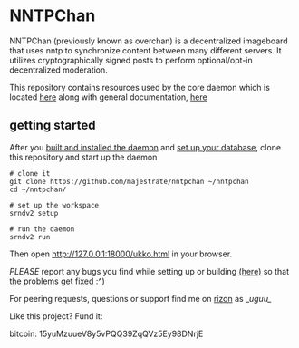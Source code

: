# NNTPChan #

NNTPChan (previously known as overchan) is a decentralized imageboard that uses nntp to synchronize content between many different servers. It utilizes cryptographically signed posts to perform optional/opt-in decentralized moderation.

This repository contains resources used by the core daemon which is located [here](https://github.com/majestrate/srndv2) along with general documentation, [here](doc/)

## getting started ##

After you [built and installed the daemon](doc/build.md) and [set up your database](doc/database.md), clone this repository and start up the daemon

    # clone it
    git clone https://github.com/majestrate/nntpchan ~/nntpchan
    cd ~/nntpchan/

    # set up the workspace
    srndv2 setup

    # run the daemon
    srndv2 run


Then open http://127.0.0.1:18000/ukko.html in your browser.

*PLEASE* report any bugs you find while setting up or building [(here)](https://github.com/majestrate/nntpchan/issues) so that the problems get fixed :^)

For peering requests, questions or support find me on [rizon](https://qchat.rizon.net/?channels=#nntpchan) as \__uguu\__


Like this project? Fund it:

bitcoin: 15yuMzuueV8y5vPQQ39ZqQVz5Ey98DNrjE

